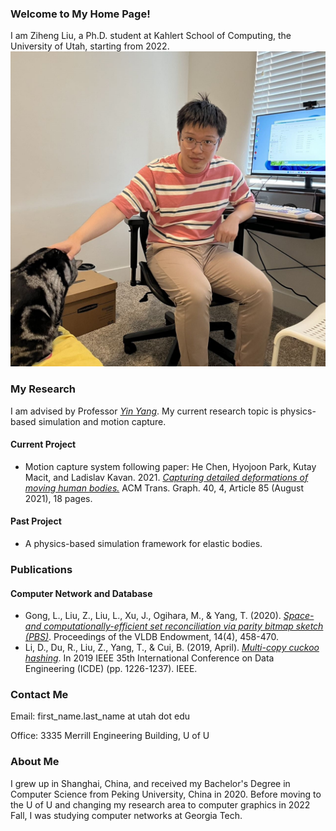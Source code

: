 ### Welcome to My Home Page!

I am Ziheng Liu, a Ph.D. student at Kahlert School of Computing, the University of Utah, starting from 2022.![](me.jpg)

### My Research

I am advised by Professor [<em>Yin Yang</em>](https://yangzzzy.github.io/).
My current research topic is physics-based simulation and motion capture.

#### Current Project

- Motion capture system following paper: He Chen, Hyojoon Park, Kutay Macit, and Ladislav Kavan. 2021. [<em>Capturing detailed deformations of moving human bodies.</em>](https://doi.org/10.1145/3450626.3459792) ACM Trans. Graph. 40, 4, Article 85 (August 2021), 18 pages.

#### Past Project

- A physics-based simulation framework for elastic bodies.

### Publications

#### Computer Network and Database

- Gong, L., Liu, Z., Liu, L., Xu, J., Ogihara, M., & Yang, T. (2020). [<em>Space-and computationally-efficient set reconciliation via parity bitmap sketch (PBS)</em>](http://vldb.org/pvldb/vol14/p458-gong.pdf). Proceedings of the VLDB Endowment, 14(4), 458-470.
- Li, D., Du, R., Liu, Z., Yang, T., & Cui, B. (2019, April). [<em>Multi-copy cuckoo hashing</em>](https://www.researchgate.net/profile/Dagang-Li-2/publication/333320343_Multi-copy_Cuckoo_Hashing/links/5cf72569a6fdcc8475063d18/Multi-copy-Cuckoo-Hashing.pdf). In 2019 IEEE 35th International Conference on Data Engineering (ICDE) (pp. 1226-1237). IEEE.

### Contact Me

Email: first_name.last_name at utah dot edu

Office: 3335 Merrill Engineering Building, U of U

### About Me

I grew up in Shanghai, China, and received my Bachelor's Degree in Computer Science from Peking University, China in 2020.
Before moving to the U of U and changing my research area to computer graphics in 2022 Fall, I was studying computer networks at Georgia Tech.
